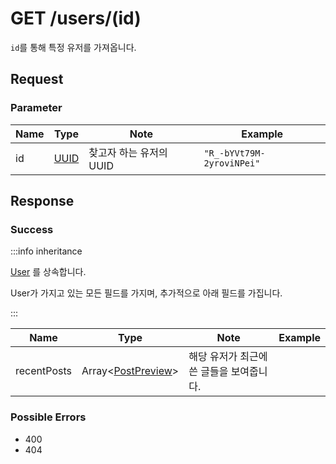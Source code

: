 # GET /users/(id)

`id`를 통해 특정 유저를 가져옵니다.

## Request

### Parameter

| Name | Type                                 | Note                    | Example                   |
| ---- | ------------------------------------ | ----------------------- | ------------------------- |
| id   | [UUID](../../types/semantic/uuid.md) | 찾고자 하는 유저의 UUID | `"R_-bYVt79M-2yroviNPei"` |

## Response

### Success

:::info inheritance

[User](../../types/schema/user.md) 를 상속합니다.

User가 가지고 있는 모든 필드를 가지며, 추가적으로 아래 필드를 가집니다.

:::

| Name        | Type                                                     | Note                                     | Example |
| ----------- | -------------------------------------------------------- | ---------------------------------------- | ------- |
| recentPosts | Array<[PostPreview](../../types/schema/post-preview.md)> | 해당 유저가 최근에 쓴 글들을 보여줍니다. |         |

### Possible Errors

-   400
-   404
